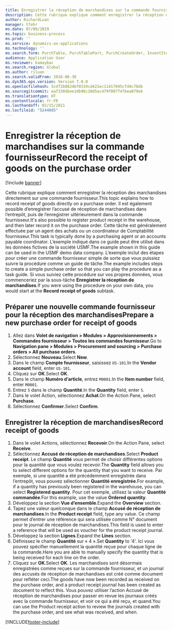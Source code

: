 ```yaml
---
title: Enregistrer la réception de marchandises sur la commande fournisseur
description: Cette rubrique explique comment enregistrer la réception des marchandises directement sur une commande fournisseur.
author: RichardLuan
manager: tfehr
ms.date: 07/09/2019
ms.topic: business-process
ms.prod: ''
ms.service: dynamics-ax-applications
ms.technology: ''
ms.search.form: PurchTable, PurchTablePart, PurchCreateOrder, InventItemIdLookupPurchase, PurchEditLines
audience: Application User
ms.reviewer: kamaybac
ms.search.region: Global
ms.author: riluan
ms.search.validFrom: 2016-06-30
ms.dyn365.ops.version: Version 7.0.0
ms.openlocfilehash: 5cdf2b8624bf0319cd421ec11417695cfd4c78db
ms.sourcegitcommit: eaf330dbee1db96c20d5ac479f007747bea079eb
ms.translationtype: HT
ms.contentlocale: fr-FR
ms.lasthandoff: 02/15/2021
ms.locfileid: "5244085"
---
```

# <a name="record-the-receipt-of-goods-on-the-purchase-order"></a><span data-ttu-id="27ec3-103">Enregistrer la réception de marchandises sur la commande fournisseur</span><span class="sxs-lookup"><span data-stu-id="27ec3-103">Record the receipt of goods on the purchase order</span></span>

[!include [banner](../../includes/banner.md)]

<span data-ttu-id="27ec3-104">Cette rubrique explique comment enregistrer la réception des marchandises directement sur une commande fournisseur.</span><span class="sxs-lookup"><span data-stu-id="27ec3-104">This topic explains how to record receipt of goods directly on a purchase order.</span></span> <span data-ttu-id="27ec3-105">Il est également possible d’enregistrer l’accusé de réception de marchandises dans l’entrepôt, puis de l’enregistrer ultérieurement dans la commande fournisseur.</span><span class="sxs-lookup"><span data-stu-id="27ec3-105">It's also possible to register product receipt in the warehouse, and then later record it on the purchase order.</span></span> <span data-ttu-id="27ec3-106">Cette tâche est généralement effectuée par un agent des achats ou un coordinateur de Comptabilité fournisseur.</span><span class="sxs-lookup"><span data-stu-id="27ec3-106">This task is typically done by a purchasing agent or an accounts payable coordinator.</span></span> <span data-ttu-id="27ec3-107">L’exemple indiqué dans ce guide peut être utilisé dans les données fictives de la société USMF.</span><span class="sxs-lookup"><span data-stu-id="27ec3-107">The example shown in this guide can be used in the USMF demo data company.</span></span> <span data-ttu-id="27ec3-108">L’exemple inclut des étapes pour créer une commande fournisseur simple de sorte que vous puissiez suivre la procédure comme un guide de tâche.</span><span class="sxs-lookup"><span data-stu-id="27ec3-108">The example includes steps to create a simple purchase order so that you can play the procedure as a task guide.</span></span> <span data-ttu-id="27ec3-109">Si vous suiviez cette procédure sur vos propres données, vous commenceriez par la sous-tâche **Enregistrer la réception de marchandises**.</span><span class="sxs-lookup"><span data-stu-id="27ec3-109">If you were using the procedure on your own data, you would start at the **Record receipt of goods** subtask.</span></span>


## <a name="prepare-a-new-purchase-order-for-receipt-of-goods"></a><span data-ttu-id="27ec3-110">Préparer une nouvelle commande fournisseur pour la réception des marchandises</span><span class="sxs-lookup"><span data-stu-id="27ec3-110">Prepare a new purchase order for receipt of goods</span></span>
1. <span data-ttu-id="27ec3-111">Allez dans **Volet de navigation > Modules > Approvisionnements > Commandes fournisseur > Toutes les commandes fournisseur**.</span><span class="sxs-lookup"><span data-stu-id="27ec3-111">Go to **Navigation pane > Modules > Procurement and sourcing > Purchase orders > All purchase orders**.</span></span>
2. <span data-ttu-id="27ec3-112">Sélectionnez **Nouveau**.</span><span class="sxs-lookup"><span data-stu-id="27ec3-112">Select **New**.</span></span>
3. <span data-ttu-id="27ec3-113">Dans le champ **Compte fournisseur**, saisissez `US-101`.</span><span class="sxs-lookup"><span data-stu-id="27ec3-113">In the **Vendor account** field, enter `US-101`.</span></span>
4. <span data-ttu-id="27ec3-114">Cliquez sur **OK**.</span><span class="sxs-lookup"><span data-stu-id="27ec3-114">Select **OK**.</span></span>
5. <span data-ttu-id="27ec3-115">Dans le champ **Numéro d’article**, entrez `M0001`.</span><span class="sxs-lookup"><span data-stu-id="27ec3-115">In the **Item number** field, enter `M0001`.</span></span>
6. <span data-ttu-id="27ec3-116">Entrez `5` dans le champ **Quantité**.</span><span class="sxs-lookup"><span data-stu-id="27ec3-116">In the **Quantity** field, enter `5`.</span></span>
7. <span data-ttu-id="27ec3-117">Dans le volet Action, sélectionnez **Achat**.</span><span class="sxs-lookup"><span data-stu-id="27ec3-117">On the Action Pane, select **Purchase**.</span></span>
8. <span data-ttu-id="27ec3-118">Sélectionnez **Confirmer**.</span><span class="sxs-lookup"><span data-stu-id="27ec3-118">Select **Confirm**.</span></span>

## <a name="record-receipt-of-goods"></a><span data-ttu-id="27ec3-119">Enregistrer la réception de marchandises</span><span class="sxs-lookup"><span data-stu-id="27ec3-119">Record receipt of goods</span></span>
1. <span data-ttu-id="27ec3-120">Dans le volet Actions, sélectionnez **Recevoir**.</span><span class="sxs-lookup"><span data-stu-id="27ec3-120">On the Action Pane, select **Receive**.</span></span>
2. <span data-ttu-id="27ec3-121">Sélectionnez **Accusé de réception de marchandises**.</span><span class="sxs-lookup"><span data-stu-id="27ec3-121">Select **Product receipt**.</span></span> <span data-ttu-id="27ec3-122">Le champ **Quantité** vous permet de choisir différentes options pour la quantité que vous voulez recevoir.</span><span class="sxs-lookup"><span data-stu-id="27ec3-122">The **Quantity** field allows you to select different options for the quantity that you want to receive.</span></span> <span data-ttu-id="27ec3-123">Par exemple, si une quantité a été précédemment enregistrée dans l’entrepôt, vous pouvez sélectionner **Quantité enregistrée**.</span><span class="sxs-lookup"><span data-stu-id="27ec3-123">For example, if a quantity has previously been registered in the warehouse, you can select **Registered quantity**.</span></span> <span data-ttu-id="27ec3-124">Pour cet exemple, utilisez la valeur **Quantité commandée**.</span><span class="sxs-lookup"><span data-stu-id="27ec3-124">For this example, use the value **Ordered quantity**.</span></span>
3. <span data-ttu-id="27ec3-125">Développez la section **Vue d’ensemble**.</span><span class="sxs-lookup"><span data-stu-id="27ec3-125">Expand the **Overview** section.</span></span>
4. <span data-ttu-id="27ec3-126">Tapez une valeur quelconque dans le champ **Accusé de réception de marchandises**.</span><span class="sxs-lookup"><span data-stu-id="27ec3-126">In the **Product receipt** field, type any value.</span></span> <span data-ttu-id="27ec3-127">Ce champ permet d’entrer une référence qui sera utilisée comme N° document pour le journal de réception de marchandises.</span><span class="sxs-lookup"><span data-stu-id="27ec3-127">This field is used to enter a reference that will be used as voucher for the product receipt journal.</span></span>  
5. <span data-ttu-id="27ec3-128">Développez la section **Lignes**.</span><span class="sxs-lookup"><span data-stu-id="27ec3-128">Expand the **Lines** section.</span></span>
6. <span data-ttu-id="27ec3-129">Définissez le champ **Quantité** sur « 4 ».</span><span class="sxs-lookup"><span data-stu-id="27ec3-129">Set **Quantity** to '4'.</span></span> <span data-ttu-id="27ec3-130">Ici vous pouvez spécifier manuellement la quantité reçue pour chaque ligne de la commande.</span><span class="sxs-lookup"><span data-stu-id="27ec3-130">Here you are able to manually specify the quantity that is being received for each line on the order.</span></span>  
7. <span data-ttu-id="27ec3-131">Cliquez sur **OK**.</span><span class="sxs-lookup"><span data-stu-id="27ec3-131">Select **OK**.</span></span> <span data-ttu-id="27ec3-132">Les marchandises sont désormais enregistrées comme reçues sur la commande fournisseur, et un journal des accusés de réception de marchandises est créé comme document pour refléter ceci.</span><span class="sxs-lookup"><span data-stu-id="27ec3-132">The goods have now been recorded as received on the purchase order, and a product receipt journal has been created as document to reflect this.</span></span> <span data-ttu-id="27ec3-133">Vous pouvez utiliser l’action Accusé de réception de marchandises pour passer en revue les journaux créés avec la commande fournisseur, et voir ce qui a été reçu, et quand.</span><span class="sxs-lookup"><span data-stu-id="27ec3-133">You can use the Product receipt action to review the journals created with the purchase order, and see what was received, and when.</span></span>  



[!INCLUDE[footer-include](../../../includes/footer-banner.md)]